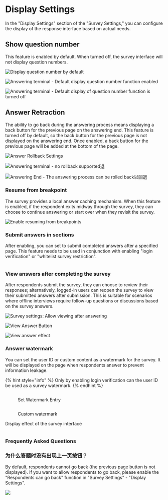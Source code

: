 # Display Settings

In the "Display Settings" section of the "Survey Settings," you can configure the display of the response interface based on actual needs.

## Show question number

This feature is enabled by default. When turned off, the survey interface will not display question numbers.

![Display question number by default](../../../.gitbook/assets/企业微信截图_16967379119957.png)

![Answering terminal - Default display question number function enabled](<../../../.gitbook/assets/image (114).png>)

![Answering terminal - Default display of question number function is turned off](<../../../.gitbook/assets/image (550).png>)

## Answer Retraction

The ability to go back during the answering process means displaying a back button for the previous page on the answering end. This feature is turned off by default, so the back button for the previous page is not displayed on the answering end. Once enabled, a back button for the previous page will be added at the bottom of the page.

![Answer Rollback Settings](../../../.gitbook/assets/11111.png)

![Answering terminal - no rollback supported退](<../../../.gitbook/assets/image (332).png>)

![Answering End - The answering process can be rolled back以回退](<../../../.gitbook/assets/image (331).png>)

### Resume from breakpoint

The survey provides a local answer caching mechanism. When this feature is enabled, if the respondent exits midway through the survey, they can choose to continue answering or start over when they revisit the survey.

![Enable resuming from breakpoints](<../../../.gitbook/assets/Snipaste_2023-10-08_12-06-29 (1).png>)

### Submit answers in sections

After enabling, you can set to submit completed answers after a specified page. This feature needs to be used in conjunction with enabling "login verification" or "whitelist survey restriction".

<figure><img src="../../../.gitbook/assets/Snipaste_2023-10-08_12-13-04.png" alt=""><figcaption></figcaption></figure>

### View answers after completing the survey

After respondents submit the survey, they can choose to review their responses; alternatively, logged-in users can reopen the survey to view their submitted answers after submission. This is suitable for scenarios where offline interviews require follow-up questions or discussions based on the survey answers.

![Survey settings: Allow viewing after answering](../../../.gitbook/assets/Snipaste_2023-10-08_12-10-10.png)

![View Answer Button](<../../../.gitbook/assets/image (512).png>)

![View answer effect](<../../../.gitbook/assets/image (190).png>)

### Answer watermark

You can set the user ID or custom content as a watermark for the survey. It will be displayed on the page when respondents answer to prevent information leakage.

{% hint style="info" %}
Only by enabling login verification can the user ID be used as a survey watermark.
{% endhint %}

<figure><img src="../../../.gitbook/assets/image (3) (1) (1) (1) (1) (1).png" alt=""><figcaption><p>Set Watermark Entry</p></figcaption></figure>

<figure><img src="../../../.gitbook/assets/image (4) (1) (1) (1) (1) (1).png" alt=""><figcaption><p>Custom watermark</p></figcaption></figure>

Display effect of the survey interface

<figure><img src="../../../.gitbook/assets/image (5) (1) (1) (1) (1) (1).png" alt=""><figcaption></figcaption></figure>

### Frequently Asked Questions

### 为什么答题时没有出现上一页按钮？

By default, respondents cannot go back (the previous page button is not displayed). If you want to allow respondents to go back, please enable the "Respondents can go back" function in "Survey Settings" - "Display Settings".

![](../../../.gitbook/assets/Snipaste_2023-10-08_12-06-17.png)


